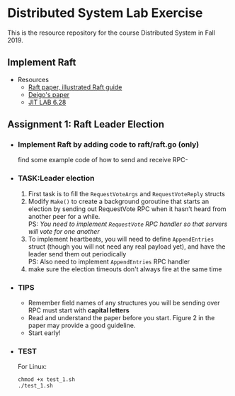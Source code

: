 # Distributed System Lab Exercise

This is the resource repository for the course Distributed System in Fall 2019.

## Implement Raft

- Resources  
  - [Raft paper, illustrated Raft guide](http://thesecretlivesofdata.com/raft/)
  - [Deigo's paper](doc/x6-atc14-raft.pdf)
  - [JIT LAB 6.28](http://nil.csail.mit.edu/6.824/2017/labs/lab-raft.html)

## Assignment 1: Raft Leader Election

- ### Implement Raft by adding code to raft/raft.go (only)  
  
  find some example code of how to send and receive RPC-

- ### TASK:Leader election

  1. First task is to fill the `RequestVoteArgs` and `RequestVoteReply` structs
  2. Modify `Make()` to create a background goroutine that starts an election by sending out RequestVote RPC when it hasn’t heard from another peer for a while.  
   PS: *You need to implement `RequestVote` RPC handler so that servers will vote for one another*
  3. To implement heartbeats, you will need to define `AppendEntries` struct (though you will not need any real payload yet), and have the leader send them out periodically  
    PS: Also need to implement `AppendEntries` RPC handler
  4. make sure the election timeouts don't always fire at the same time

- ### TIPS

  - Remember field names of any structures you will be sending over RPC must start with **capital letters**
  - Read and understand the paper before you start. Figure 2 in the paper may provide a good guideline.
  - Start early!

- ### TEST
  
  For Linux:
  
  ```shell
  chmod +x test_1.sh
  ./test_1.sh
  ```
  